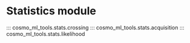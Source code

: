 # Statistics module

::: cosmo_ml_tools.stats.crossing
::: cosmo_ml_tools.stats.acquisition
::: cosmo_ml_tools.stats.likelihood
